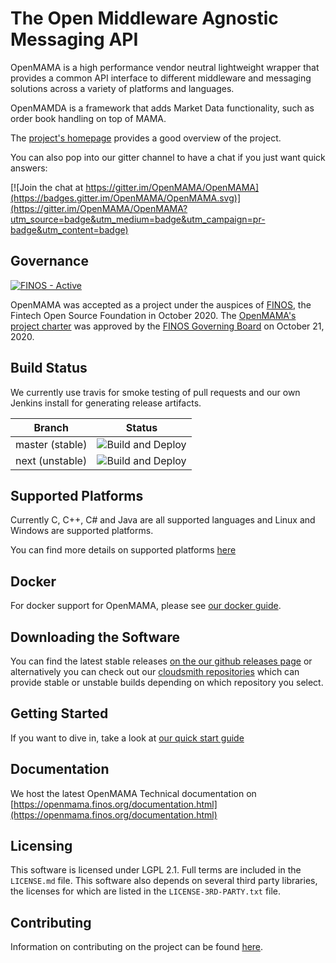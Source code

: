The Open Middleware Agnostic Messaging API
================================================================================

OpenMAMA is a high performance vendor neutral lightweight wrapper that provides a common API interface
to different middleware and messaging solutions across a variety of platforms and languages.

OpenMAMDA is a framework that adds Market Data functionality, such as order book handling on top of MAMA.

The [project's homepage](https://openmama.finos.org) provides a good overview of the project.

You can also pop into our gitter channel to have a chat if you just want quick answers:

[![Join the chat at https://gitter.im/OpenMAMA/OpenMAMA](https://badges.gitter.im/OpenMAMA/OpenMAMA.svg)](https://gitter.im/OpenMAMA/OpenMAMA?utm_source=badge&utm_medium=badge&utm_campaign=pr-badge&utm_content=badge)

## Governance
[![FINOS - Active](https://cdn.jsdelivr.net/gh/finos/contrib-toolbox@master/images/badge-active.svg)](https://finosfoundation.atlassian.net/wiki/display/FINOS/Active)

OpenMAMA was accepted as a project under the auspices of [FINOS](finos.org), the Fintech Open Source Foundation in October 2020. The [OpenMAMA's project charter](https://github.com/finos/OpenMAMA/raw/next/OpenMAMA%20Technical%20Charter%202020-10-01.pdf) was approved by the [FINOS Governing Board](https://www.finos.org/governing-board) on October 21, 2020.

Build Status
--------------------------------------------------------------------------------

We currently use travis for smoke testing of pull requests and our own Jenkins install for generating release artifacts.

| Branch          | Status      |
|-----------------|---------------|
| master (stable) |![Build and Deploy](https://github.com/finos/OpenMAMA/workflows/Build%20and%20Deploy/badge.svg?branch=next)|
| next (unstable) |![Build and Deploy](https://github.com/finos/OpenMAMA/workflows/Build%20and%20Deploy/badge.svg?branch=master)|

Supported Platforms
--------------------------------------------------------------------------------
Currently C, C++, C# and Java are all supported languages and Linux and Windows are supported platforms.

You can find more details on supported platforms [here](https://openmama.finos.org/openmama_supported_platforms.html)

Docker
--------------------------------------------------------------------------------
For docker support for OpenMAMA, please see [our docker guide](docker/README.md).

Downloading the Software
--------------------------------------------------------------------------------
You can find the latest stable releases [on the our github releases page](https://github.com/finos/OpenMAMA/releases)
or alternatively you can check out our
[cloudsmith repositories](https://cloudsmith.io/~openmama/repos/openmama/setup/)
which can provide stable or unstable builds depending on which repository you select.

Getting Started
--------------------------------------------------------------------------------
If you want to dive in, take a look at [our quick start guide](https://openmama.finos.org/quickstart.html)

Documentation
--------------------------------------------------------------------------------
We host the latest OpenMAMA Technical documentation on [https://openmama.finos.org/documentation.html](https://openmama.finos.org/documentation.html)

Licensing
--------------------------------------------------------------------------------
This software is licensed under LGPL 2.1. Full terms are included in the `LICENSE.md` file. This software also
depends on several third party libraries, the licenses for which are listed in the `LICENSE-3RD-PARTY.txt` file.

Contributing
--------------------------------------------------------------------------------
Information on contributing on the project can be found [here](https://openmama.finos.org/openmama_submission_process.html).

